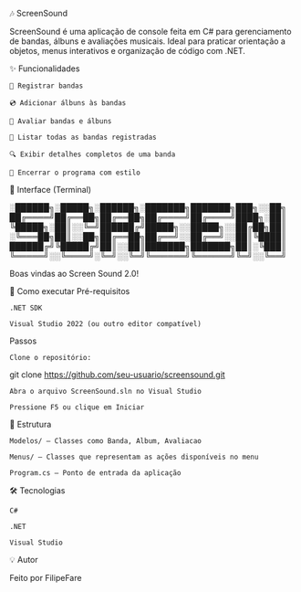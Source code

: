 🎶 ScreenSound

ScreenSound é uma aplicação de console feita em C# para gerenciamento de bandas, álbuns e avaliações musicais.
Ideal para praticar orientação a objetos, menus interativos e organização de código com .NET.

✨ Funcionalidades

    📌 Registrar bandas

    💿 Adicionar álbuns às bandas

    🌟 Avaliar bandas e álbuns

    🎼 Listar todas as bandas registradas

    🔍 Exibir detalhes completos de uma banda

    🚪 Encerrar o programa com estilo

📸 Interface (Terminal)

░██████╗░█████╗░██████╗░███████╗███████╗███╗░░██╗
██╔════╝██╔══██╗██╔══██╗██╔════╝██╔════╝████╗░██║
╚█████╗░██║░░╚═╝██████╔╝█████╗░░█████╗░░██╔██╗██║
░╚═══██╗██║░░██╗██╔══██╗██╔══╝░░██╔══╝░░██║╚████║
██████╔╝╚█████╔╝██║░░██║███████╗███████╗██║░╚███║
╚═════╝░░╚════╝░╚═╝░░╚═╝╚══════╝╚══════╝╚═╝░░╚══╝

Boas vindas ao Screen Sound 2.0!

🚀 Como executar
Pré-requisitos

    .NET SDK

    Visual Studio 2022 (ou outro editor compatível)

Passos

    Clone o repositório:

git clone https://github.com/seu-usuario/screensound.git

    Abra o arquivo ScreenSound.sln no Visual Studio

    Pressione F5 ou clique em Iniciar

📁 Estrutura

    Modelos/ — Classes como Banda, Album, Avaliacao

    Menus/ — Classes que representam as ações disponíveis no menu

    Program.cs — Ponto de entrada da aplicação

🛠 Tecnologias

    C#

    .NET

    Visual Studio



💡 Autor

Feito por FilipeFare

